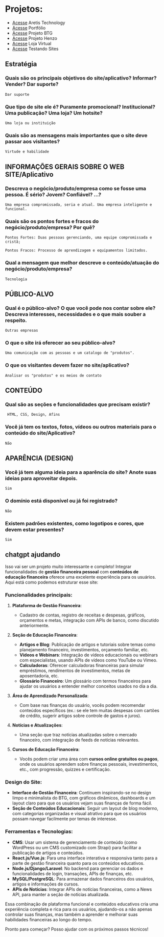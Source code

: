 # Projetos:

- [Acesse](https://mathzinxss.github.io/Aretis/Aretis%20Technology/) Aretis Technology
- [Acesse](https://mathzinxss.github.io/Aretis/Portfólio/) Portfólio
- [Acesse](https://mathzinxss.github.io/Aretis/Projeto%20BTG/) Projeto BTG
- [Acesse](https://mathzinxss.github.io/Aretis/Projeto%20Henzo/) Projeto Henzo
- [Acesse](https://mathzinxss.github.io/Aretis/loja%20virtual/) Loja Virtual
- [Acesse](https://mathzinxss.github.io/Aretis/testandoSites/) Testando Sites

## Estratégia

### Quais são os principais objetivos do site/aplicativo? Informar? Vender? Dar suporte?

    Dar suporte

### Que tipo de site ele é? Puramente promocional? Institucional? Uma publicação? Uma loja? Um hotsite?

    Uma loja ou instituição

### Quais são as mensagens mais importantes que o site deve passar aos visitantes? 

    Virtude e habilidade
 
## INFORMAÇÕES GERAIS SOBRE O WEB SITE/Aplicativo 

### Descreva o negócio/produto/empresa como se fosse uma pessoa. É sério? Jovem? Confiável? ...?

    Uma empresa compromissada, seria e atual. Uma empresa inteligente e funcional.

### Quais são os pontos fortes e fracos do negócio/produto/empresa? Por quê?

    Pontos Fortes: Duas pessoas gerenciando, uma equipe compromissada e cristã;
   
    Pontos Fracos: Processo de aprendizagem e equipamentos limitados.

### Qual a mensagem que melhor descreve o conteúdo/atuação do negócio/produto/empresa?

    Tecnologia 
 
## PÚBLICO-ALVO

### Qual é o público-alvo? O que você pode nos contar sobre ele? Descreva interesses, necessidades e o que mais souber a respeito.

    Outras empresas
 
### O que o site irá oferecer ao seu público-alvo?

    Uma comunicação com as pessoas e um catalogo de "produtos".

### O que os visitantes devem fazer no site/aplicativo?

    Analisar os "produtos" e os meios de contato

## CONTEÚDO 

 ### Qual são as seções e funcionalidades que precisam existir?

     HTML, CSS, Design, Afins
 
### Você já tem os textos, fotos, vídeos ou outros materiais para o conteúdo do site/Aplicativo?

    Não
 
## APARÊNCIA (DESIGN)

### Você já tem alguma ideia para a aparência do site? Anote suas ideias para aproveitar depois.

    Sim

### O domínio está disponível ou já foi registrado? 

    Não

### Existem padrões existentes, como logotipos e cores, que devem estar presentes?

    Sim
 
## chatgpt ajudando

Isso vai ser um projeto muito interessante e completo! Integrar funcionalidades de **gestão financeira pessoal** com **conteúdos de educação financeira** oferece uma excelente experiência para os usuários. Aqui está como podemos estruturar esse site:

### Funcionalidades principais:

1. **Plataforma de Gestão Financeira**:
   - Cadastro de contas, registro de receitas e despesas, gráficos, orçamentos e metas, integração com APIs de banco, como discutido anteriormente.

2. **Seção de Educação Financeira**:
   - **Artigos e Blog**: Publicação de artigos e tutoriais sobre temas como planejamento financeiro, investimentos, orçamento familiar, etc.
   - **Vídeos e Webinars**: Integração de vídeos educacionais ou webinars com especialistas, usando APIs de vídeos como YouTube ou Vimeo.
   - **Calculadoras**: Oferecer calculadoras financeiras para simular empréstimos, rendimentos de investimentos, metas de aposentadoria, etc.
   - **Glossário Financeiro**: Um glossário com termos financeiros para ajudar os usuários a entender melhor conceitos usados no dia a dia.

3. **Área de Aprendizado Personalizada**:
   - Com base nas finanças do usuário, vocês podem recomendar conteúdos específicos (ex.: se ele tem muitas despesas com cartões de crédito, sugerir artigos sobre controle de gastos e juros).
   
4. **Notícias e Atualizações**:
   - Uma seção que traz notícias atualizadas sobre o mercado financeiro, com integração de feeds de notícias relevantes.

5. **Cursos de Educação Financeira**:
   - Vocês podem criar uma área com **cursos online gratuitos ou pagos**, onde os usuários aprendem sobre finanças pessoais, investimentos, etc., com progressão, quizzes e certificação.

### Design do Site:
- **Interface de Gestão Financeira**: Continuem inspirando-se no design limpo e minimalista do BTG, com gráficos dinâmicos, dashboards e um layout claro para que os usuários vejam suas finanças de forma fácil.
- **Seção de Conteúdos Educacionais**: Seguir um layout de blog moderno, com categorias organizadas e visual atrativo para que os usuários possam navegar facilmente por temas de interesse.

### Ferramentas e Tecnologias:
- **CMS**: Usar um sistema de gerenciamento de conteúdo (como WordPress ou um CMS customizado com Strapi) para facilitar a publicação de artigos e conteúdos.
- **React.js/Vue.js**: Para uma interface interativa e responsiva tanto para a parte de gestão financeira quanto para os conteúdos educativos.
- **Node.js/Django/Laravel**: No backend para gerenciar os dados e funcionalidades de login, transações, APIs de finanças, etc.
- **MySQL/PostgreSQL**: Para armazenar dados financeiros dos usuários, artigos e informações de cursos.
- **APIs de Notícias**: Integrar APIs de notícias financeiras, como a News API, para manter a seção de notícias atualizada.

Essa combinação de plataforma funcional e conteúdos educativos cria uma experiência completa e rica para os usuários, ajudando-os a não apenas controlar suas finanças, mas também a aprender e melhorar suas habilidades financeiras ao longo do tempo.

Pronto para começar? Posso ajudar com os próximos passos técnicos!

